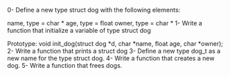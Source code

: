 0-	Define a new type struct dog with the following elements:

name, type = char *
age, type = float
owner, type = char *
1-	Write a function that initialize a variable of type struct dog

Prototype: void init_dog(struct dog *d, char *name, float age, char *owner);
2-	Write a function that prints a struct dog
3-	Define a new type dog_t as a new name for the type struct dog.
4-	Write a function that creates a new dog.
5-	Write a function that frees dogs.
